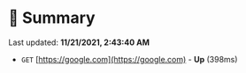 # 📖 Summary
Last updated: **11/21/2021, 2:43:40 AM**

- `GET` [https://google.com](https://google.com) - **Up** (398ms)
